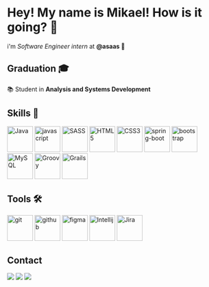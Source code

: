 # Hey! My name is Mikael! How is it going? 👋

<p align="left">
  i'm <i> Software Engineer intern</i> at <strong>@asaas 🚀</strong>
 </p>
 
 ## Graduation 🎓
 📚 Student in <strong>Analysis and Systems Development</strong>

## Skills 🧠

<p>
<img alt="Java" width="60" src="https://cdn.jsdelivr.net/gh/devicons/devicon/icons/java/java-original-wordmark.svg"/>
<img alt="javascript" src="https://cdn.jsdelivr.net/gh/devicons/devicon/icons/javascript/javascript-original.svg" width="60" />
<img alt="SASS" src="https://cdn.jsdelivr.net/gh/devicons/devicon/icons/sass/sass-original.svg" width="60">
<img alt="HTML5" src="https://cdn.jsdelivr.net/gh/devicons/devicon/icons/html5/html5-original.svg" width="60">
<img alt="CSS3" src="https://cdn.jsdelivr.net/gh/devicons/devicon/icons/css3/css3-original.svg" width="60">
<img alt="spring-boot" src="https://cdn.jsdelivr.net/gh/devicons/devicon/icons/spring/spring-original-wordmark.svg" width="60">
<img alt="bootstrap" src="https://cdn.jsdelivr.net/gh/devicons/devicon/icons/bootstrap/bootstrap-plain.svg" width="60" />
<img alt="MySQL" src="https://cdn.jsdelivr.net/gh/devicons/devicon/icons/mysql/mysql-original-wordmark.svg" width="60"/>
<img alt="Groovy" src="https://cdn.jsdelivr.net/gh/devicons/devicon/icons/groovy/groovy-original.svg" width="60"/>
<img alt="Grails" src="https://cdn.jsdelivr.net/gh/devicons/devicon/icons/grails/grails-original.svg" width="60"/>
</p>

## Tools 🛠️

<p>
<img alt="git" src="https://cdn.jsdelivr.net/gh/devicons/devicon/icons/git/git-original.svg" width="60" />
<img alt="github" src="https://cdn.jsdelivr.net/gh/devicons/devicon/icons/github/github-original-wordmark.svg" width="60" />
<img alt="figma" src="https://cdn.jsdelivr.net/gh/devicons/devicon/icons/figma/figma-original.svg" width="60" />
<img alt="Intellij" src="https://cdn.jsdelivr.net/gh/devicons/devicon/icons/intellij/intellij-original.svg" width="60" />
<img alt="Jira" src="https://cdn.jsdelivr.net/gh/devicons/devicon/icons/jira/jira-original.svg" width="60" />
</p>

## Contact

<p align="left">
<a href="https://www.instagram.com/mikaelsbernes/" alt="Instagram">
  <img src="https://img.shields.io/badge/-Instagram-DF0174?style=for-the-badge&logo=instagram&logoColor=white&link=https://www.instagram.com/iuricoding/"/></a>
<a href="https://www.linkedin.com/in/mikaelsbernes/" alt="Linkedin">
  <img src="https://img.shields.io/badge/-Linkedin-0e76a8?style=for-the-badge&logo=Linkedin&logoColor=white&link=https://www.linkedin.com/in/iuricode" /></a>
<a href = "mailto:mikaelsbernes@gmail.com" alt="Gmail">
  <img src="https://img.shields.io/badge/Gmail-D14836?style=for-the-badge&logo=gmail&logoColor=white"></a>  
</p>


